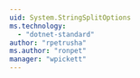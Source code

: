 ```yaml
---
uid: System.StringSplitOptions
ms.technology: 
  - "dotnet-standard"
author: "rpetrusha"
ms.author: "ronpet"
manager: "wpickett"
---
```

